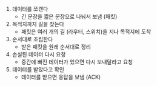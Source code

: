 
1. 데이터를 쪼갠다
	- 긴 문장을 짧은 문장으로 나눠서 보냄 (패킷)
2. 목적지까지 길을 찾는다
	- 패킷은 여러 개의 길 (라우터, 스위치)을 지나 목적지에 도착
3. 순서대로 조립한다
	- 받은 패킷을 원래 순서대로 정리
4. 손실된 데이터 다시 요청
	- 중간에 빠진 데이터가 있으면 다시 보내달라고 요청
5. 데이터를 받았다고 확인
	- 데이터를 받으면 응답을 보냄 (ACK)